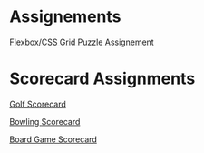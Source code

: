 <h1>Assignements</h1>

<p><a href="Basic Web Design/Flexbox/FlexboxCSS Grid Puzzle Assignment.html" target="_self"> Flexbox/CSS Grid Puzzle Assignement</a><p/>

  <h1>Scorecard Assignments</h1>
<p><a href="Basic Web Design/Golf Scorecard.html" target="_self"> Golf Scorecard</a><p/>
<p><a href="Basic Web Deisgn/Bowling Scorecard.html" target="_self">Bowling Scorecard</a></p>
<p><a href="Basic Web Deisgn/Board Game Scorecard.html" target="_self">Board Game Scorecard</a></p>
